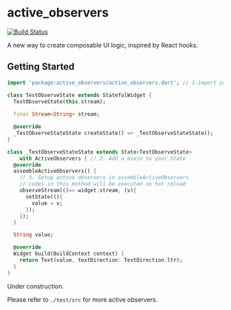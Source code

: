 # active_observers

[![Build Status](https://travis-ci.com/pinyin/active_observers.svg?branch=master)](https://travis-ci.com/pinyin/active_observers)

A new way to create composable UI logic, inspired by React hooks.

## Getting Started

```dart
import 'package:active_observers/active_observers.dart'; // 1.import package

class TestObserveState extends StatefulWidget {
  TestObserveState(this.stream);
  
  final Stream<String> stream;

  @override
  _TestObserveStateState createState() => _TestObserveStateState();
}

class _TestObserveStateState extends State<TestObserveState>
    with ActiveObservers { // 2. Add a mixin to your State
  @override
  assembleActiveObservers() {
    // 3. Setup active observers in assembleActiveObservers
    // codes in this method will be executed on hot reload
    observeStream(()=> widget.stream, (v){
      setState((){
        value = v;
      });
    });
  }

  String value;

  @override
  Widget build(BuildContext context) {
    return Text(value, textDirection: TextDirection.ltr);
  }
}
```
Under construction.

Please refer to `./test/src` for more active observers.
